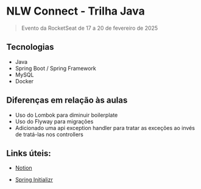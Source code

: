 # NLW Connect - Trilha Java

> Evento da RocketSeat de 17 a 20 de fevereiro de 2025

## Tecnologias

- Java
- Spring Boot / Spring Framework
- MySQL
- Docker

## Diferenças em relação às aulas

- Uso do Lombok para diminuir boilerplate
- Uso do Flyway para migrações
- Adicionado uma api exception handler para tratar as exceções ao invés de tratá-las nos controllers

## Links úteis:

- [Notion](https://efficient-sloth-d85.notion.site/NLW-Connect-337b47bcef1640fc9a536f66dd45d8f1)

- [Spring Initializr](https://start.spring.io/#!type=maven-project&language=java&platformVersion=3.4.2&packaging=jar&jvmVersion=21&groupId=br.com.rocketseat.hiokdev&artifactId=events&name=events&description=NLW%20Connect%20-%20Trilha%20Java%20Project&packageName=br.com.rocketseat.hiokdev.events&dependencies=web,devtools,data-jpa,mysql,lombok,flyway)
